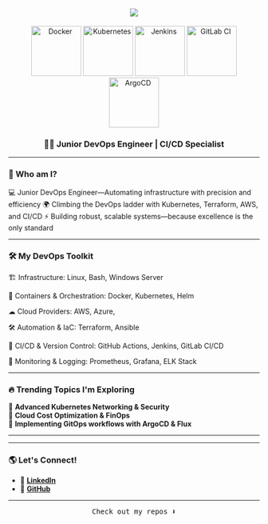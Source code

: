 <h1 align="center">
    <img src="https://readme-typing-svg.herokuapp.com?font=Fira+Code&duration=5000&pause=500&color=63DAFF&random=true&width=450&lines=Welcome+to+my+Professional+Space+👨‍💻;Yair+here,+DevOps+Engineer;Building+Reliable+Infrastructure" />
</h1>
<p align="center">
    <img width="100" src="https://cdn.jsdelivr.net/gh/devicons/devicon/icons/docker/docker-original-wordmark.svg" alt="Docker">
    <img width="100" src="https://cdn.jsdelivr.net/gh/devicons/devicon/icons/kubernetes/kubernetes-plain-wordmark.svg" alt="Kubernetes">
    <img width="100" src="https://cdn.jsdelivr.net/gh/devicons/devicon/icons/jenkins/jenkins-original.svg" alt="Jenkins">
    <img width="100" src="https://cdn.jsdelivr.net/gh/devicons/devicon/icons/gitlab/gitlab-original-wordmark.svg" alt="GitLab CI">
    <img width="100" src="https://cdn.jsdelivr.net/gh/devicons/devicon/icons/argocd/argocd-original-wordmark.svg" alt="ArgoCD">
</p>
<h3 align="center">👨‍💻 Junior DevOps Engineer | CI/CD Specialist</h3>



---

### 💪 Who am I?
💻 Junior DevOps Engineer—Automating infrastructure with precision and efficiency
🌍 Climbing the DevOps ladder with Kubernetes, Terraform, AWS, and CI/CD
⚡ Building robust, scalable systems—because excellence is the only standard

---



### 🛠 My DevOps Toolkit

🏗️ Infrastructure: Linux, Bash, Windows Server

🐳 Containers & Orchestration: Docker, Kubernetes, Helm

☁ Cloud Providers: AWS, Azure,

🛠 Automation & IaC: Terraform, Ansible

🚀 CI/CD & Version Control: GitHub Actions, Jenkins, GitLab CI/CD

📡 Monitoring & Logging: Prometheus, Grafana, ELK Stack

---

### 🔥 Trending Topics I'm Exploring

🔹 **Advanced Kubernetes Networking & Security**  
🔹 **Cloud Cost Optimization & FinOps**  
🔹 **Implementing GitOps workflows with ArgoCD & Flux**  

---


---

### 🌎 Let's Connect!

- 💼 **[LinkedIn](https://linkedin.com/in/yair-kochavi-64314a172)**  
- 📂 **[GitHub](https://github.com/yairk-create)**  

---


<p align="center"><samp>Check out my repos ⬇️</samp></p>

